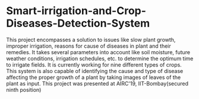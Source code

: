 # Smart-irrigation-and-Crop-Diseases-Detection-System
This project encompasses a solution to issues like slow plant growth, improper irrigation, reasons for cause of diseases in plant and their remedies. It takes several parameters into account like soil moisture, future weather conditions, irrigation schedules, etc. to determine the optimum time to irrigate fields. It is currently working for nine different types of crops. This system is also capable of identifying the cause and type of disease affecting the proper growth of a plant by taking images of leaves of the plant as input. This project was presented at AIRC'19, IIT-Bombay(secured ninth position)
